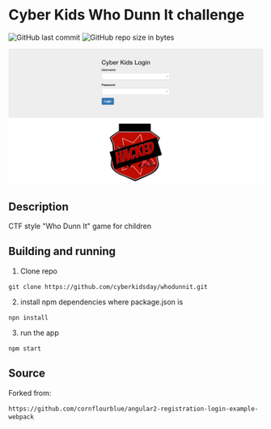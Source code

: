 # Cyber Kids Who Dunn It challenge
![GitHub last commit](https://img.shields.io/github/last-commit/cyberkidsday/whodunnit.svg) 
![GitHub repo size in bytes](https://img.shields.io/github/repo-size/cyberkidsday/whodunnit.svg)

![CyberKids Website Example](login_page.png)

## Description

CTF style "Who Dunn It" game for children

## Building and running

1. Clone repo
```
git clone https://github.com/cyberkidsday/whodunnit.git
```
2. install npm dependencies where package.json is
```
npn install
```
3. run the app
```
npm start
```


## Source
Forked from:
```
https://github.com/cornflourblue/angular2-registration-login-example-webpack
```
